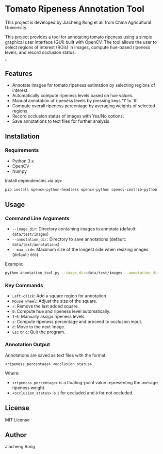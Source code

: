 # Tomato Ripeness Annotation Tool

This project is developed by Jiacheng Rong et al. from China Agricultural Univerisity. 

This project provides a tool for annotating tomato ripeness using a simple graphical user interface (GUI) built with OpenCV. The tool allows the user to select regions of interest (ROIs) in images, compute hue-based ripeness levels, and record occlusion status.



<img src="C:\Users\rongj\Downloads\label_maturity-main\label_maturity-main\2025-04-04T06_13_45.812Z-58434.gif" style="zoom:33%;" />

## Features
- Annotate images for tomato ripeness estimation by selecting regions of interest.
- Automatically compute ripeness levels based on hue values.
- Manual annotation of ripeness levels by pressing keys '1' to '6'.
- Compute overall ripeness percentage by averaging weights of selected regions.
- Record occlusion status of images with Yes/No options.
- Save annotations to text files for further analysis.

## Installation
### Requirements
- Python 3.x
- OpenCV
- Numpy

Install dependencies via pip:
```bash
pip install opencv-python-headless opencv-python opencv-contrib-python numpy
```

## Usage
### Command Line Arguments
- `--image_dir`: Directory containing images to annotate (default: `data/test/images`)
- `--annotation_dir`: Directory to save annotations (default: `data/test/annotations`)
- `--max_side`: Maximum size of the longest side when resizing images (default: `600`)

Example:
```bash
python annotation_tool.py --image_dir=data/test/images --annotation_dir=data/test/annotations --max_side=600
```

### Key Commands
- `Left-click`: Add a square region for annotation.
- `Mouse wheel`: Adjust the size of the square.
- `r`: Remove the last added square.
- `0`: Compute hue and ripeness level automatically.
- `1`-`6`: Manually assign ripeness levels.
- `s`: Compute ripeness percentage and proceed to occlusion input.
- `d`: Move to the next image.
- `Esc` or `q`: Quit the program.

### Annotation Output
Annotations are saved as text files with the format:
```
<ripeness_percentage> <occlusion_status>
```
Where:
- `<ripeness_percentage>` is a floating-point value representing the average ripeness weight.
- `<occlusion_status>` is `1` for occluded and `0` for not occluded.

## License
MIT License

## Author
Jiacheng Rong